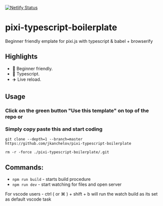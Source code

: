 [![Netlify Status](https://api.netlify.com/api/v1/badges/14e7ef42-5c90-44c8-a7ec-0b6e20c59735/deploy-status)](https://app.netlify.com/sites/pixi-typescript-boilerplate/deploys)

# pixi-typescript-boilerplate

Beginner friendly emplate for pixi.js with typescript & babel + browserify

## Highlights

-   🔰 Beginner friendly.
-   📝 Typescript.
-   ✈️ Live reload.

## Usage

### Click on the green button "Use this template" on top of the repo or <br> <br> Simply copy paste this and start coding

`git clone --depth=1 --branch=master https://github.com/jkanchelov/pixi-typescript-boilerplate`

`rm -r -force ./pixi-typescript-boilerplate/.git`

## Commands:

-   `npm run build` - starts build procedure
-   `npm run dev` - start watching for files and open server

For vscode users - ctrl ( or ⌘ ) + shift + b will run the watch build as its set as default vscode task
